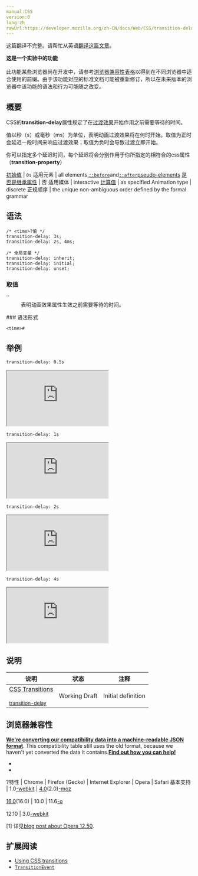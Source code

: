 ```yaml
---
manual:CSS
version:0
lang:zh
rawUrl:https://developer.mozilla.org/zh-CN/docs/Web/CSS/transition-delay
---
```




这篇翻译不完整。请帮忙从英语[翻译这篇文章](%32414 "")。






**这是一个实验中的功能**<br></br>此功能某些浏览器尚在开发中，请参考[浏览器兼容性表格](%32415 "")以得到在不同浏览器中适合使用的前缀。由于该功能对应的标准文档可能被重新修订，所以在未来版本的浏览器中该功能的语法和行为可能随之改变。




## 概要<a name="概要"></a>


CSS的**transition-delay**属性规定了在[过渡效果](%32416 "")开始作用之前需要等待的时间。



值以秒（s）或毫秒（ms）为单位，表明动画过渡效果将在何时开始。取值为正时会延迟一段时间来响应过渡效果；取值为负时会导致过渡立即开始。



你可以指定多个延迟时间，每个延迟将会分别作用于你所指定的相符合的css属性（**transition-property**）


[初始值](%28302 "") | `0s` 
适用元素 | all elements,[`::before`](%26455 "常通过 content 属性来为一个元素添加修饰性的内容。")and[`::after`](%26456 "CSS伪元素::after用来创建一个伪元素，做为已选中元素的最后一个子元素。通常会配合content属性来为该元素添加装饰内容。这个虚拟元素默认是行内元素。")[pseudo-elements](%3563 "") 
[是否是继承属性](%28299 "") | 否 
适用媒体 | interactive 
[计算值](%28304 "") | as specified 
Animation type | discrete 
正规顺序 | the unique non-ambiguous order defined by the formal grammar 


## 语法<a name="语法"></a>

```
/* <time>?值 */
transition-delay: 3s;
transition-delay: 2s, 4ms;

/* 全局变量 */
transition-delay: inherit;
transition-delay: initial;
transition-delay: unset;
```

### 取值<a name="取值"></a>
<dl><dt id=''>`<time>`</dt><dd>表明动画效果属性生效之前需要等待的时间。</dd></dl>
### 语法形式<a name="语法形式"></a>

```
<time>#
```

## 举例<a name="举例"></a>


`transition-delay: 0.5s`

<iframe src='https://mdn.mozillademos.org/zh-CN/docs/Web/CSS/transition-delay$samples/delay_0_5s?revision=1290715' width='275' height='150'></iframe>




`transition-delay: 1s`

<iframe src='https://mdn.mozillademos.org/zh-CN/docs/Web/CSS/transition-delay$samples/delay_1s?revision=1290715' width='275' height='150'></iframe>




`transition-delay: 2s`

<iframe src='https://mdn.mozillademos.org/zh-CN/docs/Web/CSS/transition-delay$samples/delay_2s?revision=1290715' width='275' height='150'></iframe>




`transition-delay: 4s`

<iframe src='https://mdn.mozillademos.org/zh-CN/docs/Web/CSS/transition-delay$samples/delay_4s?revision=1290715' width='275' height='150'></iframe>




## 说明<a name="说明"></a>

说明 | 状态 | 注释 
 ---  |  ---  |  ---  | 
[CSS Transitions<br></br><small>transition-delay</small>](%32417 "") | Working Draft | Initial definition 


## 浏览器兼容性<a name="浏览器兼容性"></a>


**[We&#39;re converting our compatibility data into a machine-readable JSON format](%3344 "")**. This compatibility table still uses the old format, because we haven&#39;t yet converted the data it contains.**[Find out how you can help!](%3392 "")**


* 
* 

?特性 | Chrome | Firefox (Gecko) | Internet Explorer | Opera | Safari 
基本支持 | 1.0[-webkit](%3568 "The name of this feature is prefixed with '-webkit' as this browser considers it experimental") | [4.0](%3678 "Released on 2011-03-22.")(2.0)[-moz](%3568 "The name of this feature is prefixed with '-moz' as this browser considers it experimental")<br></br>[16.0](%4098 "Released on 2012-10-09.")(16.0) | 10.0 | 11.6[-o](%3568 "The name of this feature is prefixed with '-o' as this browser considers it experimental")<br></br>12.10 | 3.0[-webkit](%3568 "The name of this feature is prefixed with '-webkit' as this browser considers it experimental") 





[1] 详见[blog post about Opera 12.50](%4491 "").


## 扩展阅读<a name="扩展阅读"></a>

* [Using CSS transitions](%32416 "")
* [`TransitionEvent`](%3251 "TransitonEvent 接口指那些提供了与 transition 有关信息的事件。")



